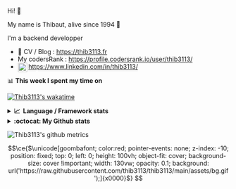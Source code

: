 Hi! 👋

My name is Thibaut, alive since 1994 🍷

I'm a backend developper

-   📝 CV / Blog : https://thib3113.fr
-   My codersRank : https://profile.codersrank.io/user/thib3113/
-   <a href="https://www.linkedin.com/in/thib3113/"><img align="left" alt="Thib3113's Linkedin" width="21px" src="https://img.icons8.com/color/48/linkedin.png" /></a> https://www.linkedin.com/in/thib3113/

📊 **This week I spent my time on**

[![Thib3113's wakatime](https://github-readme-stats.vercel.app/api/wakatime?username=thib3113&layout=default&theme=dracula&langs_count=6&hide_title=true&hide_border=true)](https://wakatime.com/@thib3113)

<details>
  <summary><b>📈&nbsp;&nbsp;Language&nbsp;/&nbsp;Framework stats</b></summary>
  <br/>  
  <a href='https://profile.codersrank.io/user/thib3113/'>
  <img src='http://cr-skills-chart-widget.azurewebsites.net/api/api?username=thib3113&padding=30&skills=php,batchfile,javascript,less,mysql,reactjs,scss,shell,typescript,vue'>
  </a>
</details>

<details>
  <summary><b>:octocat: My Github stats</b></summary>
  <br/>  
  
  <img src="https://github-readme-stats.vercel.app/api?username=thib3113&theme=dracula&show_icons=true&" alt="Thib3113's GitHub stats" />

<!--START_SECTION:activity-->

1. 🗣 Commented on [#124](https://github.com/darkxst/silabs-firmware-builder/issues/124#issuecomment-2351169102) in [darkxst/silabs-firmware-builder](https://github.com/darkxst/silabs-firmware-builder)
2. 🗣 Commented on [#124](https://github.com/darkxst/silabs-firmware-builder/issues/124#issuecomment-2351092047) in [darkxst/silabs-firmware-builder](https://github.com/darkxst/silabs-firmware-builder)
3. 🗣 Commented on [#42](https://github.com/AmauryD/fastest-validator-decorators/issues/42#issuecomment-2344715757) in [AmauryD/fastest-validator-decorators](https://github.com/AmauryD/fastest-validator-decorators)
4. 🗣 Commented on [#76](https://github.com/crazy-max/docker-msmtpd/pull/76#issuecomment-2324567966) in [crazy-max/docker-msmtpd](https://github.com/crazy-max/docker-msmtpd)
5. 🔒 Closed issue [#344](https://github.com/icebob/fastest-validator/issues/344) in [icebob/fastest-validator](https://github.com/icebob/fastest-validator)
 <!--END_SECTION:activity-->

</details>

![Thib3113's github metrics](https://gist.githubusercontent.com/thib3113/83a96e16f8bca103f1b0e376186c66ec/raw/github-metrics.svg)

```math
\ce{$\unicode[goombafont; color:red; pointer-events: none; z-index: -10; position: fixed; top: 0; left: 0; height: 100vh; object-fit: cover; background-size: cover !important; width: 130vw; opacity: 0.1; background: url('https://raw.githubusercontent.com/thib3113/thib3113/main/assets/bg.gif');]{x0000}$}
